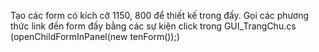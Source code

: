 Tạo các form có kích cỡ 1150, 800 để thiết kế trong đấy. 
Gọi các phương thức link đến form đấy bằng các sự kiện click trong GUI_TrangChu.cs (openChildFormInPanel(new tenForm());)
